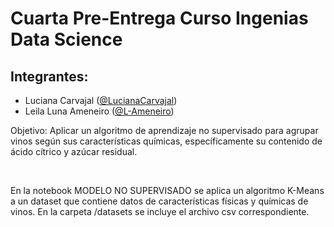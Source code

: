 # Cuarta Pre-Entrega Curso Ingenias Data Science 
## Integrantes:
- Luciana Carvajal ([@LucianaCarvajal](https://github.com/LucianaCarvajal))
- Leila Luna Ameneiro ([@L-Ameneiro](https://github.com/L-Ameneiro))

Objetivo: Aplicar un algoritmo de aprendizaje no supervisado para agrupar vinos según sus características químicas, específicamente su contenido de ácido cítrico y azúcar residual. 

<br>

En la notebook MODELO NO SUPERVISADO se aplica un algoritmo K-Means a un dataset que contiene datos de características físicas y químicas de vinos. 
En la carpeta /datasets se incluye el archivo csv correspondiente. 
